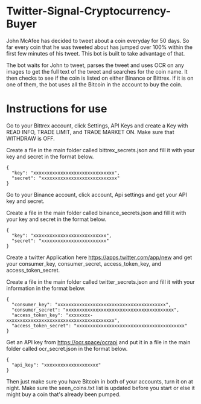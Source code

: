 # Twitter-Signal-Cryptocurrency-Buyer

John McAfee has decided to tweet about a coin everyday for 50 days. So far every coin that he was tweeted about has jumped over 100% within the first few minutes of his tweet. This bot is built to take advantage of that.

The bot waits for John to tweet, parses the tweet and uses OCR on any images to get the full text of the tweet and searches for the coin name. It then checks to see if the coin is listed on either Binance or Bittrex. If it is on one of them, the bot uses all the Bitcoin in the account to buy the coin.

# Instructions for use

Go to your Bittrex account, click Settings, API Keys and create a Key with READ INFO, TRADE LIMIT, and TRADE MARKET ON. Make sure that WITHDRAW is OFF.

Create a file in the main folder called bittrex_secrets.json and fill it with your key and secret in the format below.

```
{
  "key": "xxxxxxxxxxxxxxxxxxxxxxxxxxxxxx",
  "secret": "xxxxxxxxxxxxxxxxxxxxxxxxxxxx"
}
```

Go to your Binance account, click account, Api settings and get your API key and secret.

Create a file in the main folder called binance_secrets.json and fill it with your key and secret in the format below.

```
{
  "key": "xxxxxxxxxxxxxxxxxxxxxxxxxxx",
  "secret": "xxxxxxxxxxxxxxxxxxxxxxxx"
}
```

Create a twitter Application here https://apps.twitter.com/app/new and get your consumer_key, consumer_secret, access_token_key, and access_token_secret.

Create a file in the main folder called twitter_secrets.json and fill it with your information in the format below.
```
{
  "consumer_key": "xxxxxxxxxxxxxxxxxxxxxxxxxxxxxxxxxxxxxxxx",
  "consumer_secret": "xxxxxxxxxxxxxxxxxxxxxxxxxxxxxxxxxxxxxxxx",
  "access_token_key": "xxxxxxxx-xxxxxxxxxxxxxxxxxxxxxxxxxxxxxxxxxxxxxxxx",
  "access_token_secret": "xxxxxxxxxxxxxxxxxxxxxxxxxxxxxxxxxxxxxxxx"
}
```

Get an API key from https://ocr.space/ocrapi and put it in a file in the main folder called ocr_secret.json in the format below.


```
{
  "api_key": "xxxxxxxxxxxxxxxxxxxx"
}

```
Then just make sure you have Bitcoin in both of your accounts, turn it on at night.
Make sure the seen_coins.txt list is updated before you start or else it might buy a coin that's already been pumped.
